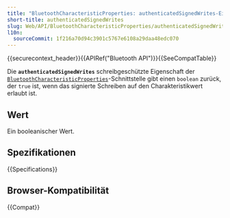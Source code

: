 ```yaml
---
title: "BluetoothCharacteristicProperties: authenticatedSignedWrites-Eigenschaft"
short-title: authenticatedSignedWrites
slug: Web/API/BluetoothCharacteristicProperties/authenticatedSignedWrites
l10n:
  sourceCommit: 1f216a70d94c3901c5767e6108a29daa48edc070
---
```


{{securecontext_header}}{{APIRef("Bluetooth API")}}{{SeeCompatTable}}

Die **`authenticatedSignedWrites`** schreibgeschützte Eigenschaft der [`BluetoothCharacteristicProperties`](/de/docs/Web/API/BluetoothCharacteristicProperties)-Schnittstelle gibt einen `boolean` zurück, der `true` ist, wenn das signierte Schreiben auf den Charakteristikwert erlaubt ist.

## Wert

Ein booleanischer Wert.

## Spezifikationen

{{Specifications}}

## Browser-Kompatibilität

{{Compat}}
